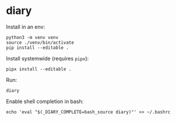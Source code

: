 # diary

Install in an env:
```
python3 -m venv venv
source ./venv/bin/activate
pip install --editable .
```

Install  systemwide (requires `pipx`):
```
pipx install --editable .
```

Run:
```
diary
```

Enable shell completion in bash:
```
echo 'eval "$(_DIARY_COMPLETE=bash_source diary)"' >> ~/.bashrc
```

